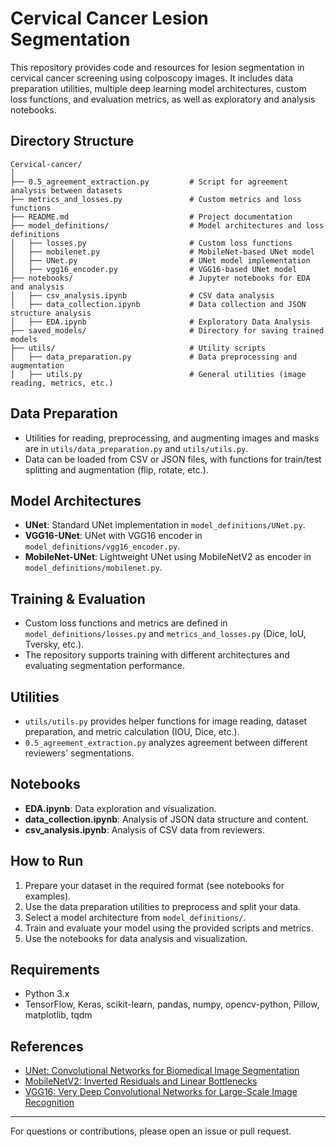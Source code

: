 # Cervical Cancer Lesion Segmentation

This repository provides code and resources for lesion segmentation in cervical cancer screening using colposcopy images. It includes data preparation utilities, multiple deep learning model architectures, custom loss functions, and evaluation metrics, as well as exploratory and analysis notebooks.

## Directory Structure
```
Cervical-cancer/
│
├── 0.5_agreement_extraction.py         # Script for agreement analysis between datasets
├── metrics_and_losses.py               # Custom metrics and loss functions
├── README.md                           # Project documentation
├── model_definitions/                  # Model architectures and loss definitions
│   ├── losses.py                       # Custom loss functions
│   ├── mobilenet.py                    # MobileNet-based UNet model
│   ├── UNet.py                         # UNet model implementation
│   ├── vgg16_encoder.py                # VGG16-based UNet model
├── notebooks/                          # Jupyter notebooks for EDA and analysis
│   ├── csv_analysis.ipynb              # CSV data analysis
│   ├── data_collection.ipynb           # Data collection and JSON structure analysis
│   ├── EDA.ipynb                       # Exploratory Data Analysis
├── saved_models/                       # Directory for saving trained models
├── utils/                              # Utility scripts
│   ├── data_preparation.py             # Data preprocessing and augmentation
│   ├── utils.py                        # General utilities (image reading, metrics, etc.)
```

## Data Preparation
- Utilities for reading, preprocessing, and augmenting images and masks are in `utils/data_preparation.py` and `utils/utils.py`.
- Data can be loaded from CSV or JSON files, with functions for train/test splitting and augmentation (flip, rotate, etc.).

## Model Architectures
- **UNet**: Standard UNet implementation in `model_definitions/UNet.py`.
- **VGG16-UNet**: UNet with VGG16 encoder in `model_definitions/vgg16_encoder.py`.
- **MobileNet-UNet**: Lightweight UNet using MobileNetV2 as encoder in `model_definitions/mobilenet.py`.

## Training & Evaluation
- Custom loss functions and metrics are defined in `model_definitions/losses.py` and `metrics_and_losses.py` (Dice, IoU, Tversky, etc.).
- The repository supports training with different architectures and evaluating segmentation performance.

## Utilities
- `utils/utils.py` provides helper functions for image reading, dataset preparation, and metric calculation (IOU, Dice, etc.).
- `0.5_agreement_extraction.py` analyzes agreement between different reviewers' segmentations.

## Notebooks
- **EDA.ipynb**: Data exploration and visualization.
- **data_collection.ipynb**: Analysis of JSON data structure and content.
- **csv_analysis.ipynb**: Analysis of CSV data from reviewers.

## How to Run
1. Prepare your dataset in the required format (see notebooks for examples).
2. Use the data preparation utilities to preprocess and split your data.
3. Select a model architecture from `model_definitions/`.
4. Train and evaluate your model using the provided scripts and metrics.
5. Use the notebooks for data analysis and visualization.

## Requirements
- Python 3.x
- TensorFlow, Keras, scikit-learn, pandas, numpy, opencv-python, Pillow, matplotlib, tqdm


## References
- [UNet: Convolutional Networks for Biomedical Image Segmentation](https://arxiv.org/abs/1505.04597)
- [MobileNetV2: Inverted Residuals and Linear Bottlenecks](https://arxiv.org/abs/1801.04381)
- [VGG16: Very Deep Convolutional Networks for Large-Scale Image Recognition](https://arxiv.org/abs/1409.1556)

---
For questions or contributions, please open an issue or pull request.
